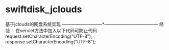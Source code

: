 ﻿# swiftdisk_jclouds
基于jclouds的网盘系统实现
—————————*————————————
经验：
在servlet方法中加入以下代码可防止代码
request.setCharacterEncoding("UTF-8"); response.setCharacterEncoding("UTF-8");